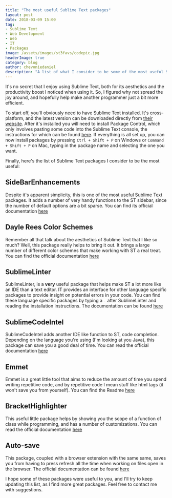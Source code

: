 ```yaml
---
title: "The most useful Sublime Text packages"
layout: post
date: 2018-03-09 15:00
tag:
- Sublime Text
- Web Development
- Web
- IT
- Packages
image: /assets/images/st3favs/codepic.jpg
headerImage: true
category: blog
author: chevoniedaniel
description: "A list of what I consider to be some of the most useful Sublime Text packages."
---
```


It's no secret that I enjoy using Sublime Text, both for its aesthetics and the productivity boost I noticed when using it. So, I figured why not spread the joy around, and hopefully help make another programmer just a bit more efficient.

To start off, you'll obviously need to have Sublime Text installed. It's cross-platform, and the latest version can be downloaded directly from [their website](https://www.sublimetext.com/3). After it's installed you will need to install Package Control, which only involves pasting some code into the Sublime Text console, the instructions for which can be found [here](https://packagecontrol.io/installation). If everything is all set up, you can now install packages by pressing `Ctrl + Shift + P` on Windows or `Command + Shift + P` on Mac, typing in the package name and selecting the one you want.

Finally, here's the list of Sublime Text packages I consider to be the most useful:


## Side​Bar​Enhancements

Despite it's apparent simplicity, this is one of the most useful Sublime Text packages. It adds a number of very handy functions to the ST sidebar, since the number of default options are a bit sparse. You can find its official documentation [here](https://packagecontrol.io/packages/SideBarEnhancements)


## Dayle Rees Color Schemes

Remember all that talk about the aesthetics of Sublime Text that I like so much? Well, this package really helps to bring it out. It brings a large number of different color schemes that make working with ST a real treat. You can find the official documentation [here](https://packagecontrol.io/packages/Dayle%20Rees%20Color%20Schemes)


## SublimeLinter

SublimeLinter, is a **very** useful package that helps make ST a lot more like an IDE than a text editor. IT provides an interface for other language specific packages to provide insight on potential errors in your code. You can find these language specific packages by typing a `-` after SublimeLinter and reading the installation instructions. The documentation can be found [here](https://packagecontrol.io/packages/SublimeLinter)


## Sublime​Code​Intel

Sublime​Code​Intel adds another IDE like function to ST, code completion. Depending on the language you're using (I'm looking at you Java), this package can save you a good deal of time. You can read the official documentation [here](https://packagecontrol.io/packages/SublimeCodeIntel)


## Emmet

Emmet is a great little tool that aims to reduce the amount of time you spend writing repetitive code, and by repetitive code I mean stuff like html tags (it won't save you from yourself). You can find the Readme [here](https://packagecontrol.io/packages/Emmet)


## Bracket​Highlighter

This useful little package helps by showing you the scope of a function of class while programming, and has a number of customizations.  You can read the official documentation [here](https://packagecontrol.io/packages/BracketHighlighter)


## Auto-save

This package, coupled with a browser extension with the same same, saves you from having to press refresh all the time when working on files open in the browser. The official documentation can be found [here](https://packagecontrol.io/packages/auto-save)


I hope some of these packages were useful to you, and I'll try to keep updating this list, as I find more great packages. Feel free to contact me with suggestions.

